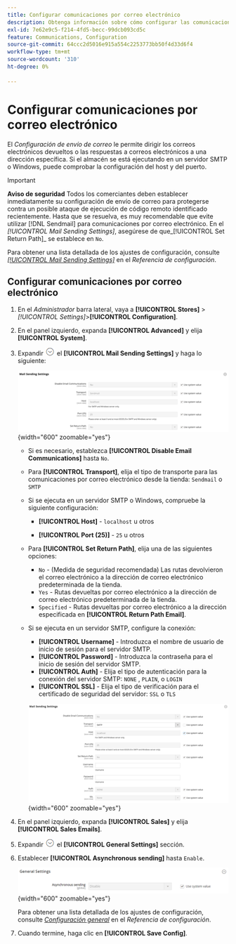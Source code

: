 ```yaml
---
title: Configurar comunicaciones por correo electrónico
description: Obtenga información sobre cómo configurar las comunicaciones por correo electrónico, incluido el enrutamiento del correo electrónico devuelto o las respuestas a una dirección de correo electrónico específica.
exl-id: 7e62e9c5-f214-4fd5-becc-99dcb093cd5c
feature: Communications, Configuration
source-git-commit: 64ccc2d5016e915a554c2253773bb50f4d33d6f4
workflow-type: tm+mt
source-wordcount: '310'
ht-degree: 0%

---
```


# Configurar comunicaciones por correo electrónico

El _Configuración de envío de correo_ le permite dirigir los correos electrónicos devueltos o las respuestas a correos electrónicos a una dirección específica. Si el almacén se está ejecutando en un servidor SMTP o Windows, puede comprobar la configuración del host y del puerto.

>[!IMPORTANT]
>
>**Aviso de seguridad** Todos los comerciantes deben establecer inmediatamente su configuración de envío de correo para protegerse contra un posible ataque de ejecución de código remoto identificado recientemente. Hasta que se resuelva, es muy recomendable que evite utilizar [!DNL Sendmail] para comunicaciones por correo electrónico. En el _[!UICONTROL Mail Sending Settings]_, asegúrese de que_[!UICONTROL Set Return Path]_ se establece en `No`.

Para obtener una lista detallada de los ajustes de configuración, consulte [_[!UICONTROL Mail Sending Settings]_](../configuration-reference/advanced/system.md) en el _Referencia de configuración_.

## Configurar comunicaciones por correo electrónico

1. En el _Administrador_ barra lateral, vaya a **[!UICONTROL Stores]** > _[!UICONTROL Settings]_>**[!UICONTROL Configuration]**.

1. En el panel izquierdo, expanda **[!UICONTROL Advanced]** y elija **[!UICONTROL System]**.

1. Expandir ![Selector de expansión](../assets/icon-display-expand.png) el **[!UICONTROL Mail Sending Settings]** y haga lo siguiente:

   ![Configuración avanzada: configuración de envío de correo](../configuration-reference/advanced/assets/system-mail-sending-settings.png){width="600" zoomable="yes"}

   - Si es necesario, establezca **[!UICONTROL Disable Email Communications]** hasta `No`.

   - Para **[!UICONTROL Transport]**, elija el tipo de transporte para las comunicaciones por correo electrónico desde la tienda: `Sendmail` o `SMTP`

   - Si se ejecuta en un servidor SMTP o Windows, compruebe la siguiente configuración:

      - **[!UICONTROL Host]** - `localhost` u otros

      - **[!UICONTROL Port (25)]** - `25` u otros

   - Para **[!UICONTROL Set Return Path]**, elija una de las siguientes opciones:

      - `No` - (Medida de seguridad recomendada) Las rutas devolvieron el correo electrónico a la dirección de correo electrónico predeterminada de la tienda.
      - `Yes` - Rutas devueltas por correo electrónico a la dirección de correo electrónico predeterminada de la tienda.
      - `Specified` - Rutas devueltas por correo electrónico a la dirección especificada en **[!UICONTROL Return Path Email]**.

   - Si se ejecuta en un servidor SMTP, configure la conexión:

      - **[!UICONTROL Username]** - Introduzca el nombre de usuario de inicio de sesión para el servidor SMTP.
      - **[!UICONTROL Password]** - Introduzca la contraseña para el inicio de sesión del servidor SMTP.
      - **[!UICONTROL Auth]** - Elija el tipo de autenticación para la conexión del servidor SMTP: `NONE` , `PLAIN`, o `LOGIN`
      - **[!UICONTROL SSL]** - Elija el tipo de verificación para el certificado de seguridad del servidor: `SSL` o `TLS`

     ![Configuración avanzada: configuración de envío de correo](../configuration-reference/advanced/assets/system-mail-sending-settings-smtp.png){width="600" zoomable="yes"}

1. En el panel izquierdo, expanda **[!UICONTROL Sales]** y elija **[!UICONTROL Sales Emails]**.

1. Expandir ![Selector de expansión](../assets/icon-display-expand.png) el **[!UICONTROL General Settings]** sección.

1. Establecer **[!UICONTROL Asynchronous sending]** hasta `Enable`.

   ![Configuración de ventas: configuración general de correo electrónico](../configuration-reference/sales/assets/sales-emails-general-settings.png){width="600" zoomable="yes"}

   Para obtener una lista detallada de los ajustes de configuración, consulte [_Configuración general_](../configuration-reference/sales/sales-emails.md) en el _Referencia de configuración_.

1. Cuando termine, haga clic en **[!UICONTROL Save Config]**.
